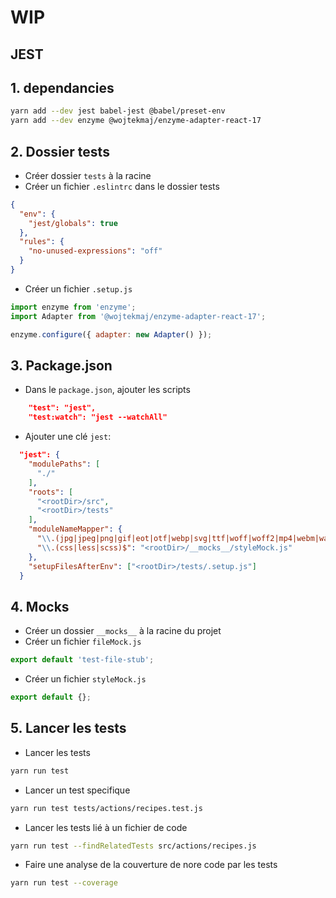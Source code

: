# WIP

## JEST

## 1. dependancies

```bash
yarn add --dev jest babel-jest @babel/preset-env
yarn add --dev enzyme @wojtekmaj/enzyme-adapter-react-17
```

## 2. Dossier tests

- Créer dossier `tests` à la racine
- Créer un fichier `.eslintrc` dans le dossier tests

```json
{
  "env": {
    "jest/globals": true
  },
  "rules": {
    "no-unused-expressions": "off"
  }
}
```

- Créer un fichier `.setup.js`

```js
import enzyme from 'enzyme';
import Adapter from '@wojtekmaj/enzyme-adapter-react-17';

enzyme.configure({ adapter: new Adapter() });
```

## 3. Package.json

- Dans le `package.json`, ajouter les scripts

```json
    "test": "jest",
    "test:watch": "jest --watchAll"
```

- Ajouter une clé `jest`:

```json
  "jest": {
    "modulePaths": [
      "./"
    ],
    "roots": [
      "<rootDir>/src",
      "<rootDir>/tests"
    ],
    "moduleNameMapper": {
      "\\.(jpg|jpeg|png|gif|eot|otf|webp|svg|ttf|woff|woff2|mp4|webm|wav|mp3|m4a|aac|oga)$": "<rootDir>/__mocks__/fileMock.js",
      "\\.(css|less|scss)$": "<rootDir>/__mocks__/styleMock.js"
    },
    "setupFilesAfterEnv": ["<rootDir>/tests/.setup.js"]
  }
```

## 4. Mocks

- Créer un dossier `__mocks__` à la racine du projet
- Créer un fichier `fileMock.js`

```js
export default 'test-file-stub';
```

- Créer un fichier `styleMock.js`

```js
export default {};
```

## 5. Lancer les tests

- Lancer les tests

```bash
yarn run test
```

- Lancer un test specifique

```bash
yarn run test tests/actions/recipes.test.js            
```

- Lancer les tests lié à un fichier de code

```bash
yarn run test --findRelatedTests src/actions/recipes.js
```

- Faire une analyse de la couverture de nore code par les tests

```bash
yarn run test --coverage
```
